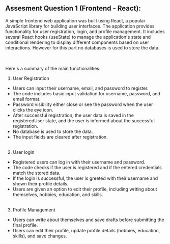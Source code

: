 ## Assesment Question 1 (Frontend - React):
A simple frontend web application was built using React, a popular JavaScript library for building user interfaces. The application provides functionality for user registration, login, and profile management. It includes several React hooks (useState) to manage the application's state and conditional rendering to display different components based on user interactions. However for this part no databases is used to store the data.<br><br><br>

Here's a summary of the main functionalities:
1. User Registration
+ Users can input their username, email, and password to register.
+ The code includes basic input validation for username, password, and email format.
+ Password visibility either close or see the password when the user clicks the eye icon.
+ After successful registration, the user data is saved in the registeredUser state, and the user is informed about the successful registration.
+ No database is used to store the data.
+ The input fields are cleared after registration.<br> <br>
2. User login
+ Registered users can log in with their username and password.
+ The code checks if the user is registered and if the entered credentials match the stored data.
+ If the login is successful, the user is greeted with their username and shown their profile details.
+ Users are given an option to edit their profile, including writing about themselves, hobbies, education, and skills. <br><br>
3. Profile Management
+ Users can write about themselves and save drafts before submitting the final profile.
+ Users can edit their profile, update profile details (hobbies, education, skills), and save changes.
   

